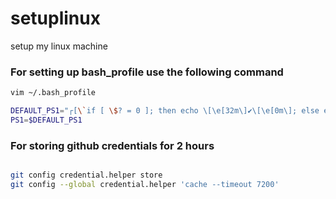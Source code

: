 # setuplinux
setup my linux machine

### For setting up bash_profile use the following command

```sh
vim ~/.bash_profile

DEFAULT_PS1="┌[\`if [ \$? = 0 ]; then echo \[\e[32m\]✔\[\e[0m\]; else echo \[\e[31m\]✘\[\e[0m\]; fi\`]─[\[\e[01;49;39m\]\u\[\e[00m\]\[\e[01;49;39m\]@\H\[\e[00m\]]─[\[\e[01;49;39m\]jobs:\j]─[\[\w \033[0;32m\]\$(git branch 2>/dev/null | grep "^*" | colrm 1 2) \e[31m\]\$(git status -s|wc -l | sed 's/^ *//g')\033[00m\]]─[\$(ls | wc -l |sed 's/^ *//g') files, \$(ls -lah | grep -m 1 total | sed 's/total //')\]] \n└>"
PS1=$DEFAULT_PS1

```

### For storing github credentials for 2 hours

```sh

git config credential.helper store
git config --global credential.helper 'cache --timeout 7200'

```
